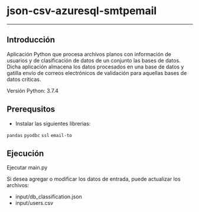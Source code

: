 # json-csv-azuresql-smtpemail
--------------------
## Introducción

Aplicación Python que procesa archivos planos con información de usuarios y de clasificación de datos de un conjunto las bases de datos. Dicha aplicación almacena los datos procesados en una base de datos y gatilla envío de correos electrónicos de validación para aquellas bases de datos críticas.

Versión Python: 3.7.4

## Prerequsitos

* Instalar las siguientes librerias:

`pandas`
`pyodbc`
`ssl`
`email-to`

## Ejecución
Ejecutar main.py

Si desea agregar o modificar los datos de entrada, puede actualizar los archivos:
- input/db_classification.json
- input/users.csv


